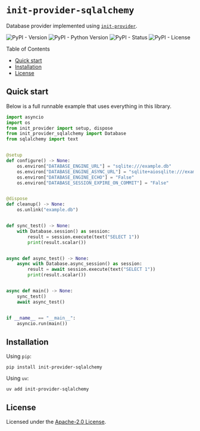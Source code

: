 <h1><code>init-provider-sqlalchemy</code></h1>

Database provider implemented using [`init-provider`](https://github.com/vduseev/init-provider).

![PyPI - Version](https://img.shields.io/pypi/v/init-provider-sqlalchemy)
![PyPI - Python Version](https://img.shields.io/pypi/pyversions/init-provider-sqlalchemy)
![PyPI - Status](https://img.shields.io/pypi/status/init-provider-sqlalchemy)
![PyPI - License](https://img.shields.io/pypi/l/init-provider-sqlalchemy)

Table of Contents

- [Quick start](#quick-start)
- [Installation](#installation)
- [License](#license)

## Quick start

Below is a full runnable example that uses everything in this library.

```python
import asyncio
import os
from init_provider import setup, dispose
from init_provider_sqlalchemy import Database
from sqlalchemy import text


@setup
def configure() -> None:
    os.environ["DATABASE_ENGINE_URL"] = "sqlite:///example.db"
    os.environ["DATABASE_ENGINE_ASYNC_URL"] = "sqlite+aiosqlite:///example.db"
    os.environ["DATABASE_ENGINE_ECHO"] = "False"
    os.environ["DATABASE_SESSION_EXPIRE_ON_COMMIT"] = "False"


@dispose
def cleanup() -> None:
    os.unlink("example.db")


def sync_test() -> None:
    with Database.session() as session:
        result = session.execute(text("SELECT 1"))
        print(result.scalar())


async def async_test() -> None:
    async with Database.async_session() as session:
        result = await session.execute(text("SELECT 1"))
        print(result.scalar())


async def main() -> None:
    sync_test()
    await async_test()


if __name__ == "__main__":
    asyncio.run(main())
```

## Installation

Using `pip`:

```shell
pip install init-provider-sqlalchemy
```

Using `uv`:

```shell
uv add init-provider-sqlalchemy
```

## License

Licensed under the [Apache-2.0 License](./LICENSE).